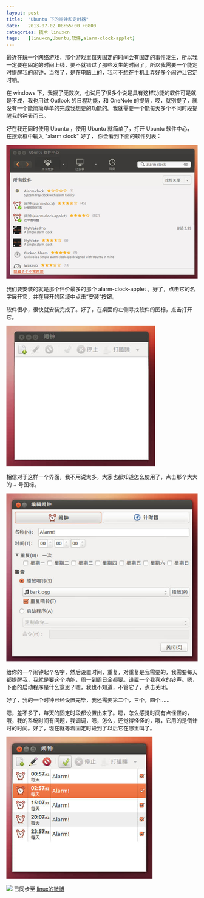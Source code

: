 ```yaml
---
layout: post
title:	"Ubuntu 下的闹钟和定时器"
date:	2013-07-02 08:55:00 +0800 
categories:	技术 linuxcn 
tags:	[linuxcn,Ubuntu,软件,alarm-clock-applet]
---
```



最近在玩一个网络游戏，那个游戏里每天固定的时间会有固定的事件发生，所以我一定要在固定的时间上线，要不就错过了那些发生的时间了。所以我需要一个能定时提醒我的闹钟，当然了，是在电脑上的，我可不想在手机上弄好多个闹钟让它定时响。


在 windows 下，我搜了无数次，也试用了很多个说是具有这样功能的软件可是就是不成，我也用过 Outlook 的日程功能，和 OneNote 的提醒，哎，就别提了，就没有一个能简简单单的完成我想要的功能的。我就需要一个能每天多个不同时段提醒我的钟表而已。


好在我还同时使用 Ubuntu ，使用 Ubuntu 就简单了，打开 Ubuntu 软件中心，在搜索框中输入 "alarm clock" 好了， 你会看到下面的软件列表：


![](/Asserts/Images/album/201307/01/0950117beuq5046k0kqi8b.jpg)


我们要安装的就是那个评价最多的那个 alarm-clock-applet 。好了，点击它的名字展开它，并在展开的区域中点击“安装”按钮。


软件很小，很快就安装完成了。好了，在桌面的左侧寻找软件的图标，点击打开它。


![](/Asserts/Images/album/201307/01/0956020ucn3ifk2qcqcaun.jpg)


相信对于这样一个界面，我不用说太多，大家也都知道怎么使用了，点击那个大大的 + 号图标。


![](/Asserts/Images/album/201307/01/09574384p1lgpl15btgs2f.jpg)


给你的一个闹钟起个名字，然后设置时间，重复，对重复是我需要的，我需要每天都提醒我，我就是要这个功能，周一到周日全都要。设置一个我喜欢的铃声。嗯，下面的启动程序是什么意思？嗯，我也不知道，不管它了，点击关闭。


好了，我的一个时钟已经设置完毕，我还需要第二个，三个，四个……


嗯，差不多了，每天的固定时段都设置出来了。嗯，怎么感觉时间有点怪怪的，哦，我的系统时间有问题，我调调，嗯，怎么，还觉得怪怪的，哦，它用的是倒计时的时间。好了，现在就等着固定时段到了以后它在哪里叫了。


![](/Asserts/Images/album/201307/01/100325ix11161i696ql8zi.jpg)


![](https://img.linux.net.cn/xwb/images/bgimg/icon_logo.png) 已同步至 [linux的微博](http://weibo.com/1772191555/zE5nr06uL)

